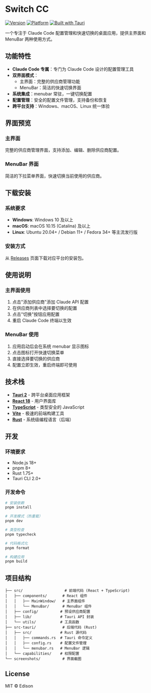 # Switch CC

[![Version](https://img.shields.io/badge/version-1.0.0-blue.svg)](https://github.com/edisonLzy/switch-cc/releases)
[![Platform](https://img.shields.io/badge/platform-Windows%20%7C%20macOS%20%7C%20Linux-lightgrey.svg)](https://github.com/edisonLzy/switch-cc/releases)
[![Built with Tauri](https://img.shields.io/badge/built%20with-Tauri%202-orange.svg)](https://tauri.app/)

一个专注于 Claude Code 配置管理和快速切换的桌面应用，提供主界面和 MenuBar 两种使用方式。

## 功能特性

- **Claude Code 专属**：专门为 Claude Code 设计的配置管理工具
- **双界面模式**：
  - 主界面：完整的供应商管理功能
  - MenuBar：简洁的快速切换界面
- **系统集成**：menubar 常驻，一键切换配置
- **配置管理**：安全的配置文件管理，支持备份和恢复
- **跨平台支持**：Windows、macOS、Linux 统一体验

## 界面预览

### 主界面
完整的供应商管理界面，支持添加、编辑、删除供应商配置。

### MenuBar 界面
简洁的下拉菜单界面，快速切换当前使用的供应商。

## 下载安装

### 系统要求

- **Windows**: Windows 10 及以上
- **macOS**: macOS 10.15 (Catalina) 及以上
- **Linux**: Ubuntu 20.04+ / Debian 11+ / Fedora 34+ 等主流发行版

### 安装方式

从 [Releases](../../releases) 页面下载对应平台的安装包。

## 使用说明

### 主界面使用
1. 点击"添加供应商"添加 Claude API 配置
2. 在供应商列表中选择要切换的配置
3. 点击"切换"按钮应用配置
4. 重启 Claude Code 终端以生效

### MenuBar 使用
1. 应用启动后会在系统 menubar 显示图标
2. 点击图标打开快速切换菜单
3. 直接选择要切换的供应商
4. 配置立即生效，重启终端即可使用

## 技术栈

- **[Tauri 2](https://tauri.app/)** - 跨平台桌面应用框架
- **[React 18](https://react.dev/)** - 用户界面库
- **[TypeScript](https://www.typescriptlang.org/)** - 类型安全的 JavaScript
- **[Vite](https://vitejs.dev/)** - 极速的前端构建工具
- **[Rust](https://www.rust-lang.org/)** - 系统级编程语言（后端）

## 开发

### 环境要求

- Node.js 18+
- pnpm 8+
- Rust 1.75+
- Tauri CLI 2.0+

### 开发命令

```bash
# 安装依赖
pnpm install

# 开发模式（热重载）
pnpm dev

# 类型检查
pnpm typecheck

# 代码格式化
pnpm format

# 构建应用
pnpm build
```

## 项目结构

```
├── src/                   # 前端代码 (React + TypeScript)
│   ├── components/       # React 组件
│   │   ├── MainWindow/   # 主界面组件
│   │   └── MenuBar/      # MenuBar 组件
│   ├── config/          # 预设供应商配置
│   ├── lib/             # Tauri API 封装
│   └── utils/           # 工具函数
├── src-tauri/            # 后端代码 (Rust)
│   ├── src/             # Rust 源代码
│   │   ├── commands.rs  # Tauri 命令定义
│   │   ├── config.rs    # 配置文件管理
│   │   └── menubar.rs   # MenuBar 逻辑
│   └── capabilities/    # 权限配置
└── screenshots/          # 界面截图
```

## License

MIT © Edison